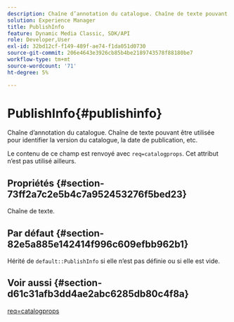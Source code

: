```yaml
---
description: Chaîne d’annotation du catalogue. Chaîne de texte pouvant être utilisée pour identifier la version du catalogue, la date de publication, etc.
solution: Experience Manager
title: PublishInfo
feature: Dynamic Media Classic, SDK/API
role: Developer,User
exl-id: 32bd12cf-f149-489f-ae74-f1da051d0730
source-git-commit: 206e4643e3926cb85b4be2189743578f88180be7
workflow-type: tm+mt
source-wordcount: '71'
ht-degree: 5%

---
```


# PublishInfo{#publishinfo}

Chaîne d’annotation du catalogue. Chaîne de texte pouvant être utilisée pour identifier la version du catalogue, la date de publication, etc.

Le contenu de ce champ est renvoyé avec `req=catalogprops`. Cet attribut n’est pas utilisé ailleurs.

## Propriétés {#section-73ff2a7c2e5b4c7a952453276f5bed23}

Chaîne de texte.

## Par défaut {#section-82e5a885e142414f996c609efbb962b1}

Hérité de `default::PublishInfo` si elle n’est pas définie ou si elle est vide.

## Voir aussi {#section-d61c31afb3dd4ae2abc6285db80c4f8a}

[req=catalogprops](../../../../../is-api/http-ref/image-serving-api-ref/c-http-protocol-reference/c-command-reference/r-req/r-catalogprops.md#reference-d7f7438291dd44a1afb6963155625426)
